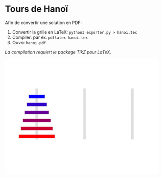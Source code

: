 # Tours de Hanoï

Afin de convertir une solution en PDF:

1. Convertir la grille en LaTeX: `python3 exporter.py > hanoi.tex`
2. Compiler: par ex.             `pdflatex hanoi.tex`
3. Ouvrir `hanoi.pdf`

_La compilation requiert le package TikZ pour LaTeX._

<img src="animation.gif" width="500" alt="Animation">
